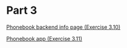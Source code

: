 # Part 3

[Phonebook backend info page (Exercise 3.10)](https://phonebook.valokoodari.eu/info/)  

[Phonebook app (Exercise 3.11)](https://phonebook.valokoodari.eu/)
